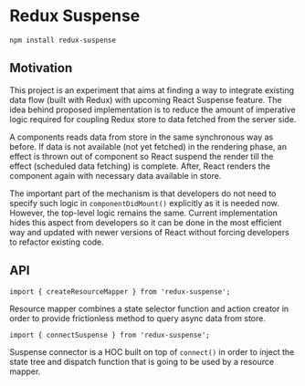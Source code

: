 # Redux Suspense

    npm install redux-suspense

## Motivation

This project is an experiment that aims at finding a way to integrate existing
data flow (built with Redux) with upcoming React Suspense feature. The idea
behind proposed implementation is to reduce the amount of imperative logic
required for coupling Redux store to data fetched from the server side.

A components reads data from store in the same synchronous way as before. If
data is not available (not yet fetched) in the rendering phase, an effect is
thrown out of component so React suspend the render till the effect (scheduled
data fetching) is complete. After, React renders the component again with
necessary data available in store.

The important part of the mechanism is that developers do not need to specify
such logic in `componentDidMount()` explicitly as it is needed now. However,
the top-level logic remains the same. Current implementation hides this aspect
from developers so it can be done in the most efficient way and updated with
newer versions of React without forcing developers to refactor existing code.

## API

    import { createResourceMapper } from 'redux-suspense';

Resource mapper combines a state selector function and action creator in order
to provide frictionless method to query async data from store.

    import { connectSuspense } from 'redux-suspense';

Suspense connector is a HOC built on top of `connect()` in order to inject the
state tree and dispatch function that is going to be used by a resource mapper.
